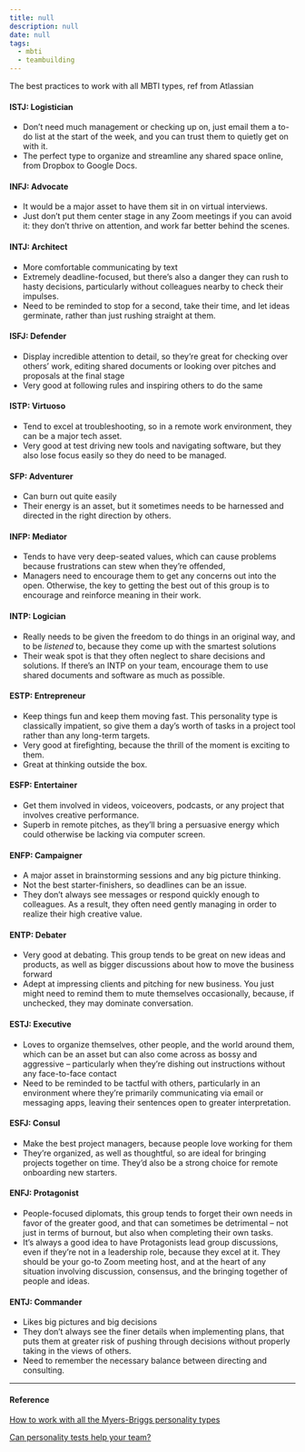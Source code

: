 ```yaml
---
title: null
description: null
date: null
tags:
  - mbti
  - teambuilding
---
```


The best practices to work with all MBTI types, ref from Atlassian

#### ISTJ: Logistician

- Don’t need much management or checking up on, just email them a to-do list at the start of the week, and you can trust them to quietly get on with it.
- The perfect type to organize and streamline any shared space online, from Dropbox to Google Docs.

#### INFJ: Advocate

- It would be a major asset to have them sit in on virtual interviews.
- Just don’t put them center stage in any Zoom meetings if you can avoid it: they don’t thrive on attention, and work far better behind the scenes.

#### INTJ: Architect

- More comfortable communicating by text
- Extremely deadline-focused, but there’s also a danger they can rush to hasty decisions, particularly without colleagues nearby to check their impulses.
- Need to be reminded to stop for a second, take their time, and let ideas germinate, rather than just rushing straight at them.

#### ISFJ: Defender

- Display incredible attention to detail, so they’re great for checking over others’ work, editing shared documents or looking over pitches and proposals at the final stage
- Very good at following rules and inspiring others to do the same

#### ISTP: Virtuoso

- Tend to excel at troubleshooting, so in a remote work environment, they can be a major tech asset.
- Very good at test driving new tools and navigating software, but they also lose focus easily so they do need to be managed.

#### SFP: Adventurer

- Can burn out quite easily
- Their energy is an asset, but it sometimes needs to be harnessed and directed in the right direction by others.

#### INFP: Mediator

- Tends to have very deep-seated values, which can cause problems because frustrations can stew when they’re offended,
- Managers need to encourage them to get any concerns out into the open. Otherwise, the key to getting the best out of this group is to encourage and reinforce meaning in their work.

#### INTP: Logician

- Really needs to be given the freedom to do things in an original way, and to be *listened* to, because they come up with the smartest solutions
- Their weak spot is that they often neglect to share decisions and solutions. If there’s an INTP on your team, encourage them to use shared documents and software as much as possible.

#### ESTP: Entrepreneur

- Keep things fun and keep them moving fast. This personality type is classically impatient, so give them a day’s worth of tasks in a project tool rather than any long-term targets.
- Very good at firefighting, because the thrill of the moment is exciting to them.
- Great at thinking outside the box.

#### ESFP: Entertainer

- Get them involved in videos, voiceovers, podcasts, or any project that involves creative performance.
- Superb in remote pitches, as they’ll bring a persuasive energy which could otherwise be lacking via computer screen.

#### ENFP: Campaigner

- A major asset in brainstorming sessions and any big picture thinking.
- Not the best starter-finishers, so deadlines can be an issue.
- They don’t always see messages or respond quickly enough to colleagues. As a result, they often need gently managing in order to realize their high creative value.

#### ENTP: Debater

- Very good at debating. This group tends to be great on new ideas and products, as well as bigger discussions about how to move the business forward
- Adept at impressing clients and pitching for new business. You just might need to remind them to mute themselves occasionally, because, if unchecked, they may dominate conversation.

#### ESTJ: Executive

- Loves to organize themselves, other people, and the world around them, which can be an asset but can also come across as bossy and aggressive – particularly when they’re dishing out instructions without any face-to-face contact
- Need to be reminded to be tactful with others, particularly in an environment where they’re primarily communicating via email or messaging apps, leaving their sentences open to greater interpretation.

#### ESFJ: Consul

- Make the best project managers, because people love working for them
- They’re organized, as well as thoughtful, so are ideal for bringing projects together on time. They’d also be a strong choice for remote onboarding new starters.

#### ENFJ: Protagonist

- People-focused diplomats, this group tends to forget their own needs in favor of the greater good, and that can sometimes be detrimental – not just in terms of burnout, but also when completing their own tasks.
- It’s always a good idea to have Protagonists lead group discussions, even if they’re not in a leadership role, because they excel at it. They should be your go-to Zoom meeting host, and at the heart of any situation involving discussion, consensus, and the bringing together of people and ideas.

#### ENTJ: Commander

- Likes big pictures and big decisions
- They don’t always see the finer details when implementing plans, that puts them at greater risk of pushing through decisions without properly taking in the views of others.
- Need to remember the necessary balance between directing and consulting.

---

#### Reference

[How to work with all the Myers-Briggs personality types](https://www.atlassian.com/blog/leadership/every-myers-briggs-personality-type)

[Can personality tests help your team?](https://www.youtube.com/watch?v=pxlX7_ie49Q&t=66s)
